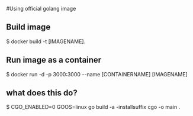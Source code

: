 #Using official golang image

## Build image
$ docker build -t [IMAGENAME].

## Run image as a container
$ docker run -d -p 3000:3000 --name [CONTAINERNAME] [IMAGENAME] 

## what does this do?
$ CGO_ENABLED=0 GOOS=linux go build -a -installsuffix cgo -o main .


